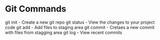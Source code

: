 # Git Commands

git init - Create a new git repo
git status - View the changes to your project code
git add - Add files to staging area
git commit - Cretaes a new commit with files from stagging area
git log - View recent commits